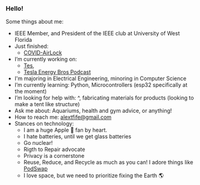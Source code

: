 ### Hello!

<!--
  **alextfife/alextfife** is a ✨ _special_ ✨ repository because its `README.md` (this file) appears on your GitHub profile.
-->
Some things about me:

-  IEEE Member, and President of the IEEE club at University of West Florida
-  Just finished:      
    -   [COVID-AirLock](https://github.com/alextfife/COVID-AirLock)
-  I’m currently working on: 
    -   [Tes](https://github.com/OpenSourceIronman/Tes), 
    -   [Tesla Energy Bros Podcast](https://twitter.com/TeslaBrosPod)
-  I'm majoring in Electrical Engineering, minoring in Computer Science
-  I’m currently learning: Python, Microcontrollers (esp32 specifically at the moment)
-  I’m looking for help with: ^, fabricating materials for products (looking to make a tent like structure)
-  Ask me about: Aquariums, health and gym advice, or anything!
-  How to reach me: alextfife@gmail.com 
-  Stances on technology:
    - I am a huge Apple  fan by heart.
    - I hate batteries, until we get glass batteries
    - Go nuclear!
    - Rigth to Repair advocate 
    - Privacy is a cornerstone
    - Reuse, Reduce, and Recycle as much as you can! I adore things like [PodSwap](https://www.thepodswap.com)
    - I love space, but we need to prioritize fixing the Earth 🌎 

